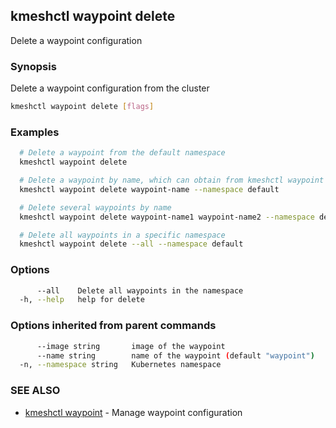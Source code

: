 ## kmeshctl waypoint delete

Delete a waypoint configuration

### Synopsis

Delete a waypoint configuration from the cluster

```bash
kmeshctl waypoint delete [flags]
```

### Examples

```bash
  # Delete a waypoint from the default namespace
  kmeshctl waypoint delete

  # Delete a waypoint by name, which can obtain from kmeshctl waypoint list
  kmeshctl waypoint delete waypoint-name --namespace default

  # Delete several waypoints by name
  kmeshctl waypoint delete waypoint-name1 waypoint-name2 --namespace default

  # Delete all waypoints in a specific namespace
  kmeshctl waypoint delete --all --namespace default
```

### Options

```bash
      --all    Delete all waypoints in the namespace
  -h, --help   help for delete
```

### Options inherited from parent commands

```bash
      --image string       image of the waypoint
      --name string        name of the waypoint (default "waypoint")
  -n, --namespace string   Kubernetes namespace
```

### SEE ALSO

* [kmeshctl waypoint](kmeshctl_waypoint.md)	 - Manage waypoint configuration

